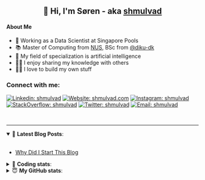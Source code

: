 <h2 align="center">
	👋 Hi, I'm Søren - aka <a href="https://shmulvad.com">shmulvad</a>
</h2>

#### About Me
- 🤖 Working as a Data Scientist at Singapore Pools
- 📚 Master of Computing from [NUS], BSc from [@diku-dk]
- 🧠 My field of specialization is artificial intelligence
- 👨‍🏫 I enjoy sharing my knowledge with others
- 👨‍💻 I love to build my own stuff

### Connect with me:

[![Linkedin: shmulvad](https://img.shields.io/badge/shmulvad-blue?style=flat&logo=Linkedin&logoColor=white)][linkedin]
[![Website: shmulvad.com](https://img.shields.io/badge/shmulvad.com-47CCCC?&style=flat&logo=Google-Chrome&logoColor=white)][website]
[![Instagram: shmulvad](https://img.shields.io/badge/-@shmulvad-purple?style=flat&logo=Instagram&logoColor=white)][instagram]
[![StackOverflow: shmulvad](https://img.shields.io/badge/shmulvad-FE7A16?style=flat&logo=stack-overflow&logoColor=white)][stackOverflow]
[![Twitter: shmulvad](https://img.shields.io/badge/@shmulvad-1ca0f1?style=flat&logo=twitter&logoColor=white)][twitter]
[![Email: shmulvad](https://img.shields.io/badge/shmulvad-D14836?style=flat&logo=gmail&logoColor=white)][mail]

<br />

---

<details open>
 <summary>📕 <b>Latest Blog Posts</b>: </summary>

<br>

<!-- BLOG-POST-LIST:START -->
- [Why Did I Start This Blog](https://shmulvad.com/blog/why-did-start-this-blog)
<!-- BLOG-POST-LIST:END -->

</details>

<!-- --- -->

<details>
 <summary>🤖 <b>Coding stats</b>: </summary>

<br>

NOTE: Doesn't track coding at work or work done in environments such as Jupyter Notebooks.

<!--START_SECTION:waka-->
![Code Time](http://img.shields.io/badge/Code%20Time-0%20secs-blue)

**I'm a Night 🦉** 

```text
🌞 Morning    83 commits     ██░░░░░░░░░░░░░░░░░░░░░░░   9.94% 
🌆 Daytime    286 commits    ████████░░░░░░░░░░░░░░░░░   34.25% 
🌃 Evening    293 commits    ████████░░░░░░░░░░░░░░░░░   35.09% 
🌙 Night      173 commits    █████░░░░░░░░░░░░░░░░░░░░   20.72%

```


📊 **This Week I Spent My Time On** 

```text
💬 Programming Languages: 
Python                   4 hrs 14 mins       █████████░░░░░░░░░░░░░░░░   36.2% 
HTML                     3 hrs 44 mins       ████████░░░░░░░░░░░░░░░░░   31.95% 
JavaScript               1 hr 45 mins        ███░░░░░░░░░░░░░░░░░░░░░░   14.99% 
Other                    48 mins             █░░░░░░░░░░░░░░░░░░░░░░░░   6.9% 
CSS                      47 mins             █░░░░░░░░░░░░░░░░░░░░░░░░   6.8%

🔥 Editors: 
VS Code                  10 hrs 53 mins      ███████████████████████░░   92.93% 
Zsh                      48 mins             █░░░░░░░░░░░░░░░░░░░░░░░░   6.9% 
Sublime Text             1 min               ░░░░░░░░░░░░░░░░░░░░░░░░░   0.16%

🐱‍💻 Projects: 
overvaagning-admin       10 hrs 55 mins      ███████████████████████░░   93.12% 
overvaagning-sender      46 mins             █░░░░░░░░░░░░░░░░░░░░░░░░   6.65% 
Unknown Project          1 min               ░░░░░░░░░░░░░░░░░░░░░░░░░   0.16% 
Terminal                 0 secs              ░░░░░░░░░░░░░░░░░░░░░░░░░   0.06% 
django-wedding-website   0 secs              ░░░░░░░░░░░░░░░░░░░░░░░░░   0.0%

```


 Last Updated on 11/07/2022 18:58:44 UTC
<!--END_SECTION:waka-->

</details>

<!-- --- -->

<details>
 <summary>😇 <b>My GitHub stats</b>: </summary>

<br>

<img align="left" alt="shmulvad's Github Stats" src="https://github-readme-stats.vercel.app/api?username=shmulvad&show_icons=true&hide_border=true" />

</details>



[website]: https://shmulvad.com
[twitter]: https://twitter.com/shmulvad
[linkedin]: https://linkedin.com/in/shmulvad
[instagram]: https://instagram.com/shmulvad
[stackOverflow]: https://stackoverflow.com/users/9248793/shmulvad
[mail]: mailto:shmulvad@gmail.com
[@diku-dk]: https://github.com/diku-dk
[github]: https://github.com/shmulvad
[NUS]: https://www.nus.edu.sg